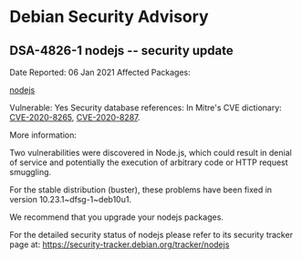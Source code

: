 
Debian Security Advisory
========================


DSA-4826-1 nodejs -- security update
------------------------------------



Date Reported:
06 Jan 2021
Affected Packages:

[nodejs](https://packages.debian.org/src:nodejs)

Vulnerable:
Yes
Security database references:
In Mitre's CVE dictionary: [CVE-2020-8265](https://security-tracker.debian.org/tracker/CVE-2020-8265), [CVE-2020-8287](https://security-tracker.debian.org/tracker/CVE-2020-8287).  

More information:

Two vulnerabilities were discovered in Node.js, which could result in
denial of service and potentially the execution of arbitrary code or
HTTP request smuggling.


For the stable distribution (buster), these problems have been fixed in
version 10.23.1~dfsg-1~deb10u1.


We recommend that you upgrade your nodejs packages.


For the detailed security status of nodejs please refer to
its security tracker page at:
<https://security-tracker.debian.org/tracker/nodejs>





